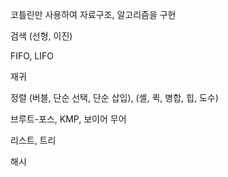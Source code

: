 코틀린만 사용하여 자료구조, 알고리즘을 구현

검색 (선형, 이진)

FIFO, LIFO

재귀

정렬 (버블, 단순 선택, 단순 삽입), (셸, 퀵, 병합, 힙, 도수)

브루트-포스, KMP, 보이어 무어

리스트, 트리

해시
